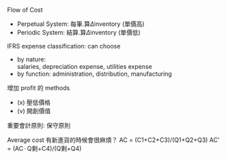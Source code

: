 
Flow of Cost
- Perpetual System: 每筆.算$\Delta$inventory (單價高)
- Periodic System:  結算.算$\Delta$inventory (單價低)

IFRS expense classification: can choose
- by nature:   
    salaries, depreciation expense, utilities expense
- by function:
    administration, distribution, manufacturing


增加 profit 的 methods
- (x) 壓低價格
- (v) 開創價值

重要會計原則: 保守原則


Average cost 有新進貨的時候會很麻煩？
	AC = (C1+C2+C3)/(Q1+Q2+Q3)
	AC' = (AC$\,\cdot\,$Q剩+C4)/(Q剩+Q4)